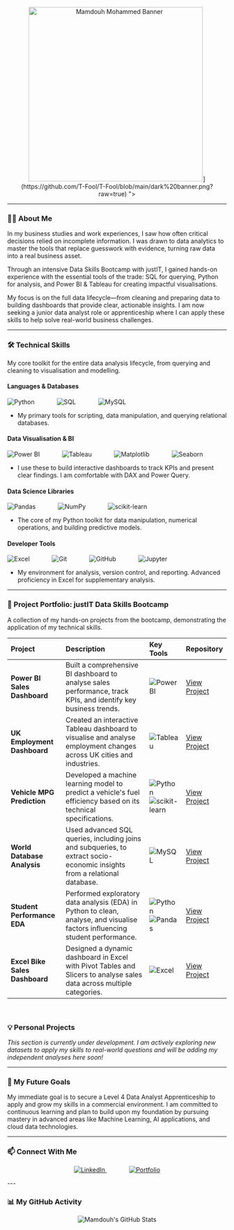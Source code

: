 <p align="center">
  <picture>
    <source media="(prefers-color-scheme: dark)" srcset="[[URL_FOR_DARK_BANNER](https://github.com/T-Fool/T-Fool/blob/main/dark%20banner.png?raw=true)](https://github.com/T-Fool/T-Fool/blob/main/dark%20banner.png?raw=true)">
    <source media="(prefers-color-scheme: light)" srcset="[[URL_FOR_LIGHT_BANNER](https://github.com/T-Fool/T-Fool/blob/main/light%20banner.png?raw=true)](https://github.com/T-Fool/T-Fool/blob/main/light%20banner.png?raw=true)">
    <img alt="Mamdouh Mohammed Banner" src="[<img width="1280" height="400" alt="image" src="https://github.com/user-attachments/assets/e77d7852-0b94-4150-8d26-99a99d09ec37" />](https://github.com/T-Fool/T-Fool/blob/main/dark%20banner.png?raw=true)
">
  </picture>
</p>

---

### 👨‍💻 About Me

In my business studies and work experiences, I saw how often critical decisions relied on incomplete information. I was drawn to data analytics to master the tools that replace guesswork with evidence, turning raw data into a real business asset.

Through an intensive Data Skills Bootcamp with justIT, I gained hands-on experience with the essential tools of the trade: SQL for querying, Python for analysis, and Power BI & Tableau for creating impactful visualisations.

My focus is on the full data lifecycle—from cleaning and preparing data to building dashboards that provide clear, actionable insights. I am now seeking a junior data analyst role or apprenticeship where I can apply these skills to help solve real-world business challenges.

---

### 🛠️ Technical Skills

My core toolkit for the entire data analysis lifecycle, from querying and cleaning to visualisation and modelling.

#### Languages & Databases
<p>
  <img src="https://img.shields.io/badge/Python-3776AB?style=for-the-badge&logo=python&logoColor=white" alt="Python"/>&nbsp;&nbsp;&nbsp;&nbsp;&nbsp;&nbsp;&nbsp;&nbsp;&nbsp;&nbsp;&nbsp;&nbsp;
  <img src="https://img.shields.io/badge/SQL-4479A1?style=for-the-badge&logo=sql&logoColor=white" alt="SQL"/>&nbsp;&nbsp;&nbsp;&nbsp;&nbsp;&nbsp;&nbsp;&nbsp;&nbsp;&nbsp;&nbsp;&nbsp;
  <img src="https://img.shields.io/badge/MySQL-4479A1?style=for-the-badge&logo=mysql&logoColor=white" alt="MySQL"/>
</p>
<ul><li>My primary tools for scripting, data manipulation, and querying relational databases.</li></ul>

#### Data Visualisation & BI
<p>
  <img src="https://img.shields.io/badge/Power%20BI-F2C811?style=for-the-badge&logo=powerbi&logoColor=black" alt="Power BI"/>&nbsp;&nbsp;&nbsp;&nbsp;&nbsp;&nbsp;&nbsp;&nbsp;&nbsp;&nbsp;&nbsp;&nbsp;
  <img src="https://img.shields.io/badge/Tableau-E97627?style=for-the-badge&logo=tableau&logoColor=white" alt="Tableau"/>&nbsp;&nbsp;&nbsp;&nbsp;&nbsp;&nbsp;&nbsp;&nbsp;&nbsp;&nbsp;&nbsp;&nbsp;
  <img src="https://img.shields.io/badge/Matplotlib-%23ffffff.svg?style=for-the-badge&logo=Matplotlib&logoColor=black" alt="Matplotlib"/>&nbsp;&nbsp;&nbsp;&nbsp;&nbsp;&nbsp;&nbsp;&nbsp;&nbsp;&nbsp;&nbsp;&nbsp;
  <img src="https://img.shields.io/badge/Seaborn-004481?style=for-the-badge&logo=seaborn&logoColor=white" alt="Seaborn"/>
</p>
<ul><li>I use these to build interactive dashboards to track KPIs and present clear findings. I am comfortable with DAX and Power Query.</li></ul>

#### Data Science Libraries
<p>
  <img src="https://img.shields.io/badge/pandas-%23150458.svg?style=for-the-badge&logo=pandas&logoColor=white" alt="Pandas"/>&nbsp;&nbsp;&nbsp;&nbsp;&nbsp;&nbsp;&nbsp;&nbsp;&nbsp;&nbsp;&nbsp;&nbsp;
  <img src="https://img.shields.io/badge/numpy-%23013243.svg?style=for-the-badge&logo=numpy&logoColor=white" alt="NumPy"/>&nbsp;&nbsp;&nbsp;&nbsp;&nbsp;&nbsp;&nbsp;&nbsp;&nbsp;&nbsp;&nbsp;&nbsp;
  <img src="https://img.shields.io/badge/scikit--learn-%23F7931E.svg?style=for-the-badge&logo=scikit-learn&logoColor=white" alt="scikit-learn"/>
</p>
<ul><li>The core of my Python toolkit for data manipulation, numerical operations, and building predictive models.</li></ul>

#### Developer Tools
<p>
  <img src="https://img.shields.io/badge/Excel-217346?style=for-the-badge&logo=microsoftexcel&logoColor=white" alt="Excel"/>&nbsp;&nbsp;&nbsp;&nbsp;&nbsp;&nbsp;&nbsp;&nbsp;&nbsp;&nbsp;&nbsp;&nbsp;
  <img src="https://img.shields.io/badge/Git-F05032?style=for-the-badge&logo=git&logoColor=white" alt="Git"/>&nbsp;&nbsp;&nbsp;&nbsp;&nbsp;&nbsp;&nbsp;&nbsp;&nbsp;&nbsp;&nbsp;&nbsp;
  <img src="https://img.shields.io/badge/GitHub-181717?style=for-the-badge&logo=github&logoColor=white" alt="GitHub"/>&nbsp;&nbsp;&nbsp;&nbsp;&nbsp;&nbsp;&nbsp;&nbsp;&nbsp;&nbsp;&nbsp;&nbsp;
  <img src="https://img.shields.io/badge/Jupyter-F37626?style=for-the-badge&logo=Jupyter&logoColor=white" alt="Jupyter"/>
</p>
<ul><li>My environment for analysis, version control, and reporting. Advanced proficiency in Excel for supplementary analysis.</li></ul>

---

### 🚀 Project Portfolio: justIT Data Skills Bootcamp

A collection of my hands-on projects from the bootcamp, demonstrating the application of my technical skills.

| Project | Description | Key Tools | Repository |
| :--- | :--- | :--- | :--- |
| **Power BI Sales Dashboard** | Built a comprehensive BI dashboard to analyse sales performance, track KPIs, and identify key business trends. | ![Power BI](https://img.shields.io/badge/Power%20BI-F2C811?style=for-the-badge&logo=powerbi&logoColor=black) | [View Project](https://github.com/T-Fool/justit-powerbi-business-intelligence-labs) |
| **UK Employment Dashboard** | Created an interactive Tableau dashboard to visualise and analyse employment changes across UK cities and industries. | ![Tableau](https://img.shields.io/badge/Tableau-E97627?style=for-the-badge&logo=tableau&logoColor=white) | [View Project](https://github.com/T-Fool/justit-tableau-uk-employment-dashboard) |
| **Vehicle MPG Prediction** | Developed a machine learning model to predict a vehicle's fuel efficiency based on its technical specifications. | ![Python](https://img.shields.io/badge/Python-3776AB?style=for-the-badge&logo=python&logoColor=white) ![scikit-learn](https://img.shields.io/badge/scikit--learn-%23F7931E.svg?style=for-the-badge&logo=scikit-learn&logoColor=white) | [View Project](https://github.com/T-Fool/justit-python-vehicle-mpg-prediction) |
| **World Database Analysis** | Used advanced SQL queries, including joins and subqueries, to extract socio-economic insights from a relational database. | ![MySQL](https://img.shields.io/badge/MySQL-4479A1?style=for-the-badge&logo=mysql&logoColor=white) | [View Project](https://github.com/T-Fool/justit-sql-world-database-analysis) |
| **Student Performance EDA** | Performed exploratory data analysis (EDA) in Python to clean, analyse, and visualise factors influencing student performance. | ![Python](https://img.shields.io/badge/Python-3776AB?style=for-the-badge&logo=python&logoColor=white) ![Pandas](https://img.shields.io/badge/pandas-%23150458.svg?style=for-the-badge&logo=pandas&logoColor=white) | [View Project](https://github.com/T-Fool/justit-python-student-performance-analysis) |
| **Excel Bike Sales Dashboard** | Designed a dynamic dashboard in Excel with Pivot Tables and Slicers to analyse sales data across multiple categories. | ![Excel](https://img.shields.io/badge/Excel-217346?style=for-the-badge&logo=microsoftexcel&logoColor=white) | [View Project](https://github.com/T-Fool/justit-excel-bike-sales-pivot-dashboard) |

<br>

### 💡 Personal Projects
*This section is currently under development. I am actively exploring new datasets to apply my skills to real-world questions and will be adding my independent analyses here soon!*

---

### 🌱 My Future Goals
My immediate goal is to secure a Level 4 Data Analyst Apprenticeship to apply and grow my skills in a commercial environment. I am committed to continuous learning and plan to build upon my foundation by pursuing mastery in advanced areas like Machine Learning, AI applications, and cloud data technologies.

---

### 📫 Connect With Me
<p align="center">
  <a href="[YOUR LINKEDIN PROFILE URL HERE]" target="_blank">
    <img src="https://img.shields.io/badge/LinkedIn-0077B5?style=for-the-badge&logo=linkedin&logoColor=white" alt="LinkedIn"/>
  </a>
  &nbsp;&nbsp;&nbsp;&nbsp;&nbsp;&nbsp;&nbsp;&nbsp;&nbsp;&nbsp;&nbsp;&nbsp;
  <a href="#" target="_blank">
    <img src="https://img.shields.io/badge/Portfolio-343434?style=for-the-badge&logo=serverless&logoColor=white" alt="Portfolio"/>
  </a>
</p>
---

### 📊 My GitHub Activity

<p align="center">
  <img src="https://github-readme-stats.vercel.app/api?username=T-Fool&show_icons=true&theme=radical&hide_border=true&count_private=true" alt="Mamdouh's GitHub Stats"/>
</p>
